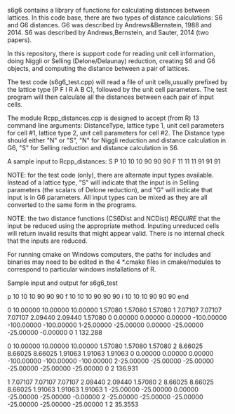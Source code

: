 s6g6 contains a library of functions for calculating distances between lattices.
In this code base, there are two types of distance calculations: S6 and G6 distances.
G6 was described by Andrews&Bernstein, 1988 and 2014. S6 was described
by Andrews,Bernstein, and Sauter, 2014 (two papers).

In this repository, there is support code for reading unit cell information, doing
Niggli or Selling (Delone/Delaunay) reduction, creating S6 and G6 objects, and
computing the distance between a pair of lattices.

The test code (s6g6_test.cpp) will read a file of unit cells,usually prefixed by
the lattice type (P F I R A B C), followed by the unit cell parameters. The test
program will then calculate all the distances between each pair of input cells.

The module Rcpp_distances.cpp is designed to accept (from R) 13 command line
arguments: DistanceType, lattice type 1, unit cell parameters for cell #1,
lattice type 2, unit cell parameters for cell #2. The Distance type should either "N"
or "S",  "N" for Niggli reduction and distance calculation in G6, "S" for Selling reduction and distance calculation in S6.

A sample input to Rcpp_distances:
S P 10 10 10  90 90 90  F 11 11 11 91 91 91

NOTE: for the test code (only), there are alternate input types available. 
Instead of a lattice type, "S" will indicate that the input is in Selling
parameters (the scalars of Delone reduction), and "G" will indicate that
input is in G6 parameters. All input types can be mixed as they are all
converted to the same form in the programs.

NOTE: the two distance functions (CS6Dist and NCDist) _REQUIRE_ that
the input be reduced using the appropriate method. Inputing unreduced
cells will return invalid results that might appear valid. There is no
internal check that the inputs are reduced.

For running cmake on Windows computers, the paths for includes and binaries
may need to be edited in the 4 *.cmake files in cmake/modules to correspond to 
particular windows installations of R.

Sample input and output for s6g6_test

p 10 10 10  90 90 90
f 10 10 10  90 90 90
i 10 10 10  90 90 90
end

0 10.00000  10.00000  10.00000   1.57080   1.57080   1.57080
1  7.07107   7.07107   7.07107   2.09440   2.09440   1.57080
0  0.00000   0.00000   0.00000 -100.00000 -100.00000 -100.00000
1-25.00000 -25.00000   0.00000 -25.00000 -25.00000  -0.00000
0  1  132.288

0 10.00000  10.00000  10.00000   1.57080   1.57080   1.57080
2  8.66025   8.66025   8.66025   1.91063   1.91063   1.91063
0  0.00000   0.00000   0.00000 -100.00000 -100.00000 -100.00000
2-25.00000 -25.00000 -25.00000 -25.00000 -25.00000 -25.00000
0  2  136.931

1  7.07107   7.07107   7.07107   2.09440   2.09440   1.57080
2  8.66025   8.66025   8.66025   1.91063   1.91063   1.91063
1 -25.00000 -25.00000   0.00000 -25.00000 -25.00000  -0.00000
2 -25.00000 -25.00000 -25.00000 -25.00000 -25.00000 -25.00000
1  2  35.3553


